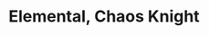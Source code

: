 ---
title: Elemental, Chaos Knight
name: Elemental, Chaos Knight
layout: national_monster_card

APL: 26
Body_points: 100
Strength_bonus: 10
threshold: 8
rips_from: Pin/Bind/Web/Confine
Descriptive_Phrase: Humanoid with swirling colored skin, often marked with eight arrows or one down arrow
Type: Elemental, Greater
 
Movement: Wandering
Intelligence: Normal
Society: Anarchy
Motivation: Spread Chaos,Follow the Directives of the Anarch
armor: None
offensive_abilities: 
  - Will Possess Skills as PC from Life
  - Channeled Carrier Attack Chaos
  - 10 Elemental Chaos x5
  - 20 Elemental Chaos x4
  - 30 Elemental Chaos x3
  - Elemental Chaos Storm x2 (5 Elemental Chaos as Magic Storm)
  - Control Lesser Chaos Elementals and Chaos Lords by Voice
defensive_abilities: 
 - Add Character Body
 - No Metabolism
 - May Cast in Body
 - Return Magic x5
 - Phase x3
 - Cloak Earth x3
vulnerabilities: Immune to Life, May Not Cast EarthDamaged by Healing
spells: Earth and By Skills
pyramid: 12,11,10,9,8,7,6,5,4
rec_treasure: 
notes: 
weapon_use: By Skills
claws: Two Handed
base_damage_call: Small Weapon - “6 Chaos”Short/Longsword - “7 Chaos”Two Handed - “13 Chaos”
affected_by: Magic and Order
restrictions: Plot Only, Unique
at_death: Vanishes
healed_by: Necromancy
immune_to: Sleep, Charm, Poison, Death, Paralyze, Necromancy, Drain, Feeblemind, Vertigo
Protectives: Will Have
---